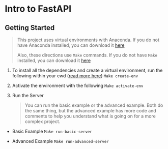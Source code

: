 # Intro to FastAPI

## Getting Started

> This project uses virtual environments with Anaconda. If you do not have Anaconda installed, you can download it [here](https://www.anaconda.com/products/individual)
>
> Also, these directions use `Make` commands. If you do not have `Make` installed, you can download it [here](http://gnuwin32.sourceforge.net/packages/make.htm)

1. To install all the dependencies and create a virtual environment, run the following within your cwd ([read more here](https://docs.conda.io/projects/conda/en/latest/commands/create.html))
   `Make create-env`

2. Activate the environment with the following
   `Make activate-env`

3. Run the Server

   > You can run the basic example or the advanced example. Both do the same thing, but the advanced example has more code and comments to help you understand what is going on for a more complex project.

- Basic Example
  `Make run-basic-server`

- Advanced Example
  `Make run-advanced-server`
